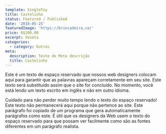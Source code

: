 ```yaml
---
template: SingleToy
title: Castelinho
status: Featured / Published
date: '2018-05-25'
featuredImage: 'https://brincadeira.co/'
price: R$200,00
excerpt: Xoxota
categories:
  - category: Outros
meta:
  description: Teste de Meta descrição
  title: Castelinho
---
```


Este é um texto de espaço reservado que nossos web designers colocam aqui para garantir que as palavras apareçam corretamente em seu site. Este texto será substituído assim que o site for concluído. No momento, você está lendo um texto escrito em inglês e não em outro idioma.

Cuidado para não perder muito tempo lendo o texto do espaço reservado! Este texto não permanecerá aqui porque não pertence ao site. Este parágrafo foi copiado de um programa que gera automaticamente parágrafos como este. É útil que os designers da Web usem o texto do espaço reservado para que possam ver facilmente como são as fontes diferentes em um parágrafo realista.
